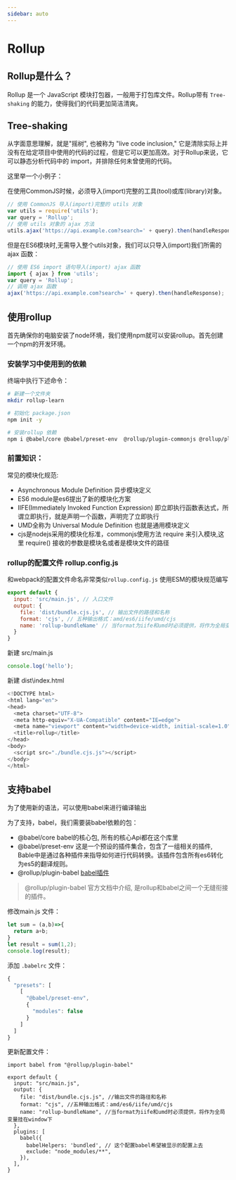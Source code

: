 ```yaml
---
sidebar: auto
---
```


# Rollup

## Rollup是什么？
Rollup 是一个 JavaScript 模块打包器，一般用于打包库文件。Rollup带有 `Tree-shaking` 的能力，使得我们的代码更加简洁清爽。

## Tree-shaking
从字面意思理解，就是"摇树", 也被称为 "live code inclusion," 它是清除实际上并没有在给定项目中使用的代码的过程，但是它可以更加高效。对于Rollup来说，它可以静态分析代码中的 import，并排除任何未曾使用的代码。

这里举一个小例子：

在使用CommonJS时候，必须导入(import)完整的工具(tool)或库(library)对象。
```js
// 使用 CommonJS 导入(import)完整的 utils 对象
var utils = require('utils');
var query = 'Rollup';
// 使用 utils 对象的 ajax 方法
utils.ajax('https://api.example.com?search=' + query).then(handleResponse);
```

但是在ES6模块时,无需导入整个utils对象，我们可以只导入(import)我们所需的 ajax 函数：
```js
// 使用 ES6 import 语句导入(import) ajax 函数
import { ajax } from 'utils';
var query = 'Rollup';
// 调用 ajax 函数
ajax('https://api.example.com?search=' + query).then(handleResponse);
```

## 使用rollup

首先确保你的电脑安装了node环境，我们使用npm就可以安装rollup。首先创建一个npm的开发环境。



### 安装学习中使用到的依赖

终端中执行下述命令：
```bash
# 新建一个文件夹
mkdir rollup-learn

# 初始化 package.json
npm init -y

# 安装rollup 依赖
npm i @babel/core @babel/preset-env  @rollup/plugin-commonjs @rollup/plugin-node-resolve @rollup/plugin-typescript lodash rollup rollup-plugin-babel postcss rollup-plugin-postcss rollup-plugin-terser tslib typescript rollup-plugin-serve rollup-plugin-livereload -D
```

### 前置知识：

常见的模块化规范:
- Asynchronous Module Definition 异步模块定义
- ES6 module是es6提出了新的模块化方案
- IIFE(Immediately Invoked Function Expression) 即立即执行函数表达式，所谓立即执行，就是声明一个函数，声明完了立即执行
- UMD全称为 Universal Module Definition 也就是通用模块定义
- cjs是nodejs采用的模块化标准，commonjs使用方法 require 来引入模块,这里 require() 接收的参数是模块名或者是模块文件的路径


### rollup的配置文件 rollup.config.js

和webpack的配置文件命名非常类似`rollup.config.js` 使用ESM的模块规范编写

```js
export default {
  input: 'src/main.js', // 入口文件
  output: {
    file: 'dist/bundle.cjs.js', // 输出文件的路径和名称
    format: 'cjs', // 五种输出格式：amd/es6/iife/umd/cjs
    name: 'rollup-bundleName' // 当format为iife和umd时必须提供，将作为全局变量挂在window下
  }
}
```

新建 src/main.js

```js
console.log('hello');
```

新建 dist\index.html

```js
<!DOCTYPE html>
<html lang="en">
<head>
  <meta charset="UTF-8">
  <meta http-equiv="X-UA-Compatible" content="IE=edge">
  <meta name="viewport" content="width=device-width, initial-scale=1.0">
  <title>rollup</title>
</head>
<body>
  <script src="./bundle.cjs.js"></script>
</body>
</html>
```

## 支持babel

为了使用新的语法，可以使用babel来进行编译输出

为了支持，babel，我们需要装babel依赖的包：

- @babel/core  babel的核心包, 所有的核心Api都在这个库里
- @babel/preset-env 这是一个预设的插件集合，包含了一组相关的插件, Bable中是通过各种插件来指导如何进行代码转换。该插件包含所有es6转化为es5的翻译规则。
- @rollup/plugin-babel  [babel插件](https://github.com/rollup/plugins/tree/master/packages/babel#babelhelpers)


> @rollup/plugin-babel 官方文档中介绍, 是rollup和babel之间一个无缝衔接的插件。

修改main.js 文件：

```js
let sum = (a,b)=>{
  return a+b;
}
let result = sum(1,2);
console.log(result);
```

添加 `.babelrc` 文件：

```js
{
  "presets": [
    [
      "@babel/preset-env",
      {
        "modules": false
      }
    ]
  ]
}
```


更新配置文件：

```js{1,10-15}
import babel from "@rollup/plugin-babel"

export default {
  input: "src/main.js",
  output: {
    file: "dist/bundle.cjs.js", //输出文件的路径和名称
    format: "cjs", //五种输出格式：amd/es6/iife/umd/cjs
    name: "rollup-bundleName", //当format为iife和umd时必须提供，将作为全局变量挂在window下
  },
  plugins: [
    babel({
      babelHelpers: 'bundled', // 这个配置babel希望被显示的配置上去
      exclude: "node_modules/**",
    }),
  ],
}

```







